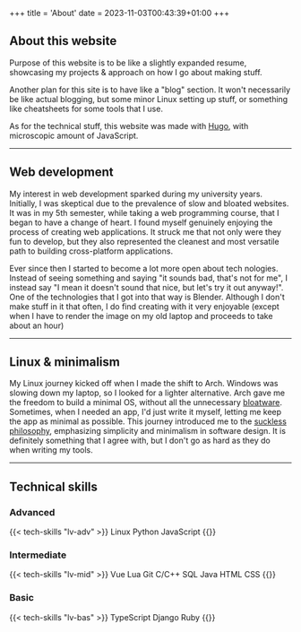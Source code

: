 +++
title = 'About'
date = 2023-11-03T00:43:39+01:00
+++

## About this website

Purpose of this website is to be like a slightly expanded resume, showcasing my projects & approach on how I go about making stuff.

Another plan for this site is to have like a "blog" section. It won't necessarily be like actual blogging, but some minor Linux setting up stuff, or something like cheatsheets for some tools that I use.

As for the technical stuff, this website was made with [Hugo](https://gohugo.io/), with microscopic amount of JavaScript.

---

## Web development

My interest in web development sparked during my university years. Initially, I was skeptical due to the prevalence of slow and bloated websites. It was in my 5th semester, while taking a web programming course, that I began to have a change of heart. I found myself genuinely enjoying the process of creating web applications. It struck me that not only were they fun to develop, but they also represented the cleanest and most versatile path to building cross-platform applications.

Ever since then I started to become a lot more open about tech nologies. Instead of seeing something and saying "it sounds bad, that's not for me", I instead say "I mean it doesn't sound that nice, but let's try it out anyway!". One of the technologies that I got into that way is Blender. Although I don't make stuff in it that often, I do find creating with it very enjoyable (except when I have to render the image on my old laptop and proceeds to take about an hour)

---

## Linux & minimalism

My Linux journey kicked off when I made the shift to Arch. Windows was slowing down my laptop, so I looked for a lighter alternative. Arch gave me the freedom to build a minimal OS, without all the unnecessary [bloatware](https://en.wikipedia.org/wiki/Software_bloat). Sometimes, when I needed an app, I'd just write it myself, letting me keep the app as minimal as possible. This journey introduced me to the [suckless philosophy](https://suckless.org/philosophy/), emphasizing simplicity and minimalism in software design. It is definitely something that I agree with, but I don't go as hard as they do when writing my tools.

---

## Technical skills

### Advanced

{{< tech-skills "lv-adv" >}}
Linux
Python
JavaScript
{{</tech-skills>}}

### Intermediate

{{< tech-skills "lv-mid" >}}
Vue
Lua
Git
C/C++
SQL
Java
HTML
CSS
{{</tech-skills>}}

### Basic

{{< tech-skills "lv-bas" >}}
TypeScript
Django
Ruby
{{</tech-skills>}}
